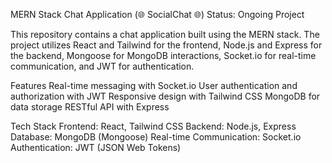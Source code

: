 MERN Stack Chat Application (🌐 SocialChat 🌐)
Status: Ongoing Project

This repository contains a chat application built using the MERN stack. The project utilizes React and Tailwind for the frontend, Node.js and Express for the backend, Mongoose for MongoDB interactions, Socket.io for real-time communication, and JWT for authentication.

Features
Real-time messaging with Socket.io
User authentication and authorization with JWT
Responsive design with Tailwind CSS
MongoDB for data storage
RESTful API with Express


Tech Stack
Frontend: React, Tailwind CSS
Backend: Node.js, Express
Database: MongoDB (Mongoose)
Real-time Communication: Socket.io
Authentication: JWT (JSON Web Tokens)
